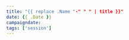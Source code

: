 ```yaml
---
title: "{{ replace .Name "-" " " | title }}"
date: {{ .Date }}
campaigndate: 
tags: ['session']
---
```


